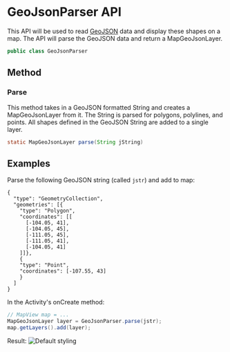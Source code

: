 
# GeoJsonParser API

This API will be used to read [GeoJSON](https://geojson.org/) data and display these shapes on a map. The API will parse the GeoJSON data and return a MapGeoJsonLayer.

```Java
public class GeoJsonParser
```
## Method
### Parse
This method takes in a GeoJSON formatted String and creates a MapGeoJsonLayer from it. The String is parsed for polygons, polylines, and points. All shapes defined in the GeoJSON String are added to a single layer.

```Java
static MapGeoJsonLayer parse(String jString)
```

## Examples

Parse the following GeoJSON string (called `jstr`) and add to map:
```
{
  "type": "GeometryCollection",
  "geometries": [{
    "type": "Polygon",
    "coordinates": [[
      [-104.05, 41],
      [-104.05, 45],
      [-111.05, 45],
      [-111.05, 41],
      [-104.05, 41]
    ]]},
    {
    "type": "Point",
    "coordinates": [-107.55, 43]
    }
  ]
}
```

In the Activity's onCreate method:
```Java
// MapView map = ...
MapGeoJsonLayer layer = GeoJsonParser.parse(jstr);
map.getLayers().add(layer);
```


Result: 
![Default styling](https://github.com/microsoft/BingMapsNativeModules/blob/t-elbart/APIspecs/documentation/defaultStyle.png?raw=true)

